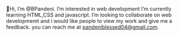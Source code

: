 👋Hi, I’m @BPandeni. I’m interested in web development
 I’m currently learning HTML,CSS and javascript.
 I’m looking to collaborate on web developmemt and i would like people to view my work and give me a feedback. you can reach me at pandeniblessed04@gmail.com.

<!---
BPandeni/BPandeni is a ✨ special ✨ repository because its `README.md` (this file) appears on your GitHub profile.
You can click the Preview link to take a look at your changes.
--->
